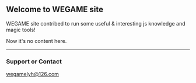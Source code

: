 ## Welcome to WEGAME site

WEGAME site contribed to run some useful & interesting js knowledge and magic tools! 

Now it's no content here.

-------

### Support or Contact

wegamelyh@126.com 
